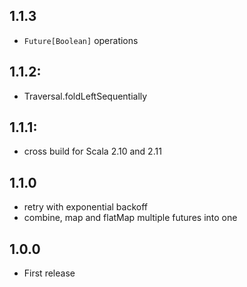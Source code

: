 ## 1.1.3

 * `Future[Boolean]` operations

## 1.1.2:
 
 * Traversal.foldLeftSequentially

## 1.1.1: 

 * cross build for Scala 2.10 and 2.11

## 1.1.0 

* retry with exponential backoff
* combine, map and flatMap multiple futures into one

## 1.0.0

* First release
